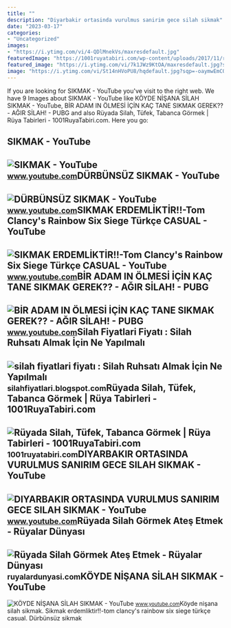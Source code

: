 ```yaml
---
title: ""
description: "Diyarbakir ortasinda vurulmus sanirim gece silah sikmak"
date: "2023-03-17"
categories:
- "Uncategorized"
images:
- "https://i.ytimg.com/vi/4-QDlMnekVs/maxresdefault.jpg"
featuredImage: "https://1001ruyatabiri.com/wp-content/uploads/2017/11/ruyada-silah-gormek-tabanca-gormek-tufek-gormek-silah-amak-ateslemek-silah-sikmak-ruya-tabirleri-diyanet-1001ruyatabiri-300x206.jpg"
featured_image: "https://i.ytimg.com/vi/7k1JWz9KtOA/maxresdefault.jpg?sqp=-oaymwEmCIAKENAF8quKqQMa8AEB-AH-CYAC0AWKAgwIABABGE8gXChlMA8=&amp;rs=AOn4CLBXtGzTqk2nDb-U5McS1M7yGQlBZQ"
image: "https://i.ytimg.com/vi/St14nHVoPU8/hqdefault.jpg?sqp=-oaymwEmCOADEOgC8quKqQMa8AEB-AH-BIAC4AOKAgwIABABGGUgXihRMA8=&amp;rs=AOn4CLBbJb2FRVBrVVkPi0ispaE01yWLAg"
---
```


If you are looking for SIKMAK - YouTube you've visit to the right web. We have 9 Images about SIKMAK - YouTube like KÖYDE NİŞANA SİLAH SIKMAK - YouTube, BİR ADAM IN ÖLMESİ İÇİN KAÇ TANE SIKMAK GEREK?? - AĞIR SİLAH! - PUBG and also Rüyada Silah, Tüfek, Tabanca Görmek | Rüya Tabirleri - 1001RuyaTabiri.com. Here you go:

SIKMAK - YouTube
----------------

 ![SIKMAK - YouTube](https://i.ytimg.com/vi/7k1JWz9KtOA/maxresdefault.jpg?sqp=-oaymwEmCIAKENAF8quKqQMa8AEB-AH-CYAC0AWKAgwIABABGE8gXChlMA8=&rs=AOn4CLBXtGzTqk2nDb-U5McS1M7yGQlBZQ) <small>www.youtube.com</small>DÜRBÜNSÜZ SIKMAK - YouTube
--------------------------

 ![DÜRBÜNSÜZ SIKMAK - YouTube](https://i.ytimg.com/vi/4-QDlMnekVs/maxresdefault.jpg) <small>www.youtube.com</small>SIKMAK ERDEMLİKTİR!!-Tom Clancy's Rainbow Six Siege Türkçe CASUAL - YouTube
---------------------------------------------------------------------------

 ![SIKMAK ERDEMLİKTİR!!-Tom Clancy's Rainbow Six Siege Türkçe CASUAL - YouTube](https://i.ytimg.com/vi/ycQd95sOU3E/maxresdefault.jpg) <small>www.youtube.com</small>BİR ADAM IN ÖLMESİ İÇİN KAÇ TANE SIKMAK GEREK?? - AĞIR SİLAH! - PUBG
--------------------------------------------------------------------

 ![BİR ADAM IN ÖLMESİ İÇİN KAÇ TANE SIKMAK GEREK?? - AĞIR SİLAH! - PUBG](https://i.ytimg.com/vi/HxMDkbF8Qmc/maxresdefault.jpg) <small>www.youtube.com</small>Silah Fiyatlari Fiyatı : Silah Ruhsatı Almak İçin Ne Yapılmalı
--------------------------------------------------------------

 ![silah fiyatlari fiyatı : Silah Ruhsatı Almak İçin Ne Yapılmalı](https://4.bp.blogspot.com/-yjm8laT7y7A/WFMA1Ulrx7I/AAAAAAAABwk/LIPQmG83w8gIPJ-agnNiWQSHyyP7erlWQCLcB/w1200-h630-p-k-no-nu/Silah-ruhsati.png) <small>silahfiyatlari.blogspot.com</small>Rüyada Silah, Tüfek, Tabanca Görmek | Rüya Tabirleri - 1001RuyaTabiri.com
-------------------------------------------------------------------------

 ![Rüyada Silah, Tüfek, Tabanca Görmek | Rüya Tabirleri - 1001RuyaTabiri.com](https://1001ruyatabiri.com/wp-content/uploads/2017/11/ruyada-silah-gormek-tabanca-gormek-tufek-gormek-silah-amak-ateslemek-silah-sikmak-ruya-tabirleri-diyanet-1001ruyatabiri-300x206.jpg) <small>1001ruyatabiri.com</small>DIYARBAKIR ORTASINDA VURULMUS SANIRIM GECE SILAH SIKMAK - YouTube
-----------------------------------------------------------------

 ![DIYARBAKIR ORTASINDA VURULMUS SANIRIM GECE SILAH SIKMAK - YouTube](https://i.ytimg.com/vi/0_cbLlJyKCI/hq2.jpg?sqp=-oaymwEoCOADEOgC8quKqQMcGADwAQH4Ad4DgALgA4oCDAgAEAEYfyBGKC4wDw==&rs=AOn4CLBOK2uXopRHbMXSRORDaLKp8NatZw) <small>www.youtube.com</small>Rüyada Silah Görmek Ateş Etmek - Rüyalar Dünyası
------------------------------------------------

 ![Rüyada Silah Görmek Ateş Etmek - Rüyalar Dünyası](http://ruyalardunyasi.com/wp-content/uploads/2019/05/ruyada-silah-gormek-sikmak-ates-etmek.jpg) <small>ruyalardunyasi.com</small>KÖYDE NİŞANA SİLAH SIKMAK - YouTube
-----------------------------------

 ![KÖYDE NİŞANA SİLAH SIKMAK - YouTube](https://i.ytimg.com/vi/St14nHVoPU8/hqdefault.jpg?sqp=-oaymwEmCOADEOgC8quKqQMa8AEB-AH-BIAC4AOKAgwIABABGGUgXihRMA8=&rs=AOn4CLBbJb2FRVBrVVkPi0ispaE01yWLAg) <small>www.youtube.com</small>Köyde ni̇şana si̇lah sikmak. Sikmak erdemli̇kti̇r!!-tom clancy's rainbow six siege türkçe casual. Dürbünsüz sikmak

